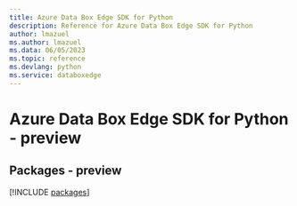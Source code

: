 ```yaml
---
title: Azure Data Box Edge SDK for Python
description: Reference for Azure Data Box Edge SDK for Python
author: lmazuel
ms.author: lmazuel
ms.data: 06/05/2023
ms.topic: reference
ms.devlang: python
ms.service: databoxedge
---
```

# Azure Data Box Edge SDK for Python - preview
## Packages - preview
[!INCLUDE [packages](data-box-edge-index.md)]